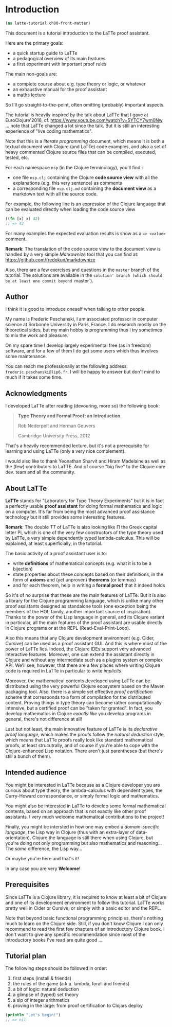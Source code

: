 

# Introduction


```clojure
(ns latte-tutorial.ch00-front-matter)

```

This document is a tutorial introduction to the LaTTe proof assistant.

Here are the primary goals:
  - a quick startup guide to LaTTe
  - a pedagogical overview of its main features
  - a first experiment with important proof rules

The main non-goals are:
  - a complete course about e.g. type theory or logic, or whatever
  - an exhaustive manual for the proof assistant
  - a maths lecture

So I'll go straight-to-the-point, often omitting (probably) important
aspects.

The tutorial is heavily inspired by the talk about LaTTe that I gave
at EuroClojure'2016, cf. https://www.youtube.com/watch?v=5YTCY7wm0Nw
... note that LaTTe changed a lot since the talk. But it is still an
interesting experience of "live coding mathematics".

Note that this is a *literate programming* document, which means it is
both a textual document with Clojure (and LaTTe) code examples, and also
a set of heavy commented Clojure source files that can be compiled, executed,
tested, etc.

For each namespace `nsp` (in the Clojure terminology), you'll find :
 - one file `nsp.clj` containing the Clojure **code source view** with all the explanations
   (e.g. this very sentence) as comments
 - a corresponding file `nsp.clj.md` containing the **document view** as a markdown
   text with all the source code.

For example, the following line is an expression of the Clojure language that
can be evaluated directly when loading the code source view


```clojure
((fn [x] x) 42)
;; => 42

```

For many examples the expected evaluation results is show as a `=> <value>` comment.

**Remark**: The translation of the code source view to the document view is handled
by a very simple *Markownize* tool that you can find at: https://github.com/fredokun/markdownize

Also, there are a few exercises and questions in the `master` branch of the tutorial.
The solutions are available in the `solution' branch (which should be at least one commit beyond `master`).
 



## Author

I think it is good to introduce oneself when talking to other people.

My name is Frederic Peschanski, I am associated professor in computer science
at Sorbonne University in Paris, France. I do research mostly on the theoretical
sides, but my main hobby is programming thus I try sometimes to mix the work and pleasure.

On my spare time I develop largely experimental free (as in freedom) software,
and for a few of them I do get some users which thus involves some maintenance.

You can reach me professionally at the following address:
`frederic.peschanski@lip6.fr`.  I will be happy to answer
but don't mind to much if it takes some time.



## Acknowledgments

I developed LaTTe after reading (devouring, more so) the following book:

> **Type Theory and Formal Proof: an Introduction**.
>
> Rob Nederpelt and Herman Geuvers
>
> Cambridge University Press, 2012

That's a heavily recommended lecture, but it's not a prerequisite
for learning and using LaTTe (only a very nice complement).

I would also like to thank Yeonathan Sharvit and Hiram Madelaine as well as
the (few) contributors to LaTTE. And of course "big five" to the Clojure core
dev. team and all the community.

## About LaTTe

**LaTTe** stands for "Laboratory for Type Theory Experiments" but it
is in fact a perfectly usable **proof assistant** for doing formal mathematics
and logic on a computer. It's far from being the most advanced proof assistance
technology but it still provides some interesting features.

**Remark**: The double *TT* of LaTTe is also looking like
Π the Greek capital letter Pi, which is one of the very few
constructors of the type theory used by LaTTe, a very simple dependently typed
lambda-calculus. This will be explained, at least superficially, in the tutorial.

The basic activity of a proof assistant user is to:
 - write **definitions** of mathematical concepts (e.g. what it is to be a bijection)
 - state properties about these concepts based on their definitions, in the form of **axioms** and (yet unproven) **theorems** (or lemmas)
 - and for each theorem, help in writing a **formal proof** that it indeed holds

So it's of no surprise that these are the main features of LaTTe.
But it is also a library for the Clojure programming language, which is unlike
many other proof assistants designed as standalone tools (one exception being the
members of the HOL family, another important source of inspiration).
Thanks to the power of the Lisp language in general,
and its Clojure variant in particular, all the main features of the proof assistant
are usable directly in Clojure programs or at the REPL (Read-Eval-Print-Loop).

Also this means that any Clojure development environment (e.g. Cider, Cursive) can
be used as a proof assistant GUI. And this is where most of the power of LaTTe lies.
Indeed, the Clojure IDEs support very advanced interactive features. Moreover, one can
extend the assistant directly in Clojure and without any intermediate such as a
plugins system or complex API. We'll see, however, that there are a few places where
writing Clojure code is required in LaTTe in particular to write *implicits*.

Moreover, the mathematical contents developed using LaTTe can be distributed
using the very powerful Clojure ecosystem based on the Maven packaging tool.
Also, there is a simple yet effective *proof certification* scheme that
corresponds to a form of compilation for the distributed content.
Proving things in type theory can become rather computationally intensive,
but a certified proof can be "taken for granted".
In fact, you develop mathematics in Clojure *exactly like* you develop programs
in general, there's not difference at all!

Last but not least, the main innovative feature of LaTTe is its *declarative proof language*,
which makes the proofs follow the *natural deduction* style, which means that LaTTe proofs
really look like standard mathematical proofs, at least strucutrally, and of course if you're
able to cope with the Clojure-enhanced Lisp notation. There aren't just parentheses (but there's
still a bunch of them).




## Intended audience

You might be interested in LaTTe because as a Clojure developer you are curious
about type theory, the lambda-calculus with dependent types, the Curry-Howard correspondance,
or simply formal logic and mathematics.

You might also be interested in LaTTe to develop some formal mathematical contents, based on
an approach that is not exactly like other proof assistants. I very much welcome mathematical
contributions to the project!

Finally, you might be intersted in how one may embed a *domain-specific language*, the
Lisp way in Clojure (thus with an extra-layer of data-orientation). Clojure the language
is still there when using Clojure, but you're doing not only programming but also
mathematics and reasoning... The *same* difference, the Lisp way...

Or maybe you're here and that's it!

In any case you are very **Welcome**!




## Prerequisites

Since LaTTe is a Clojure library, it is required to know at least a bit of
Clojure and one of its development environment to follow this tutorial.
LaTTe works pretty well in Cider or Cursive, or simply with a basic editor
and the REPL.

Note that beyond basic functional programming principles, there's nothing much to
learn on the Clojure side. Still, if you don't know Clojure  I can only recommend
to read the first few chapters of an introductory Clojure book.
I don't want to give any specific recommendation since most of the introductory
books I've read are quite good ...




## Tutorial plan

The following steps should be followed in order:

1. first steps (install & friends)
2. the rules of the game (a.k.a. lambda, forall and friends)
3. a bit of logic: natural deduction
4. a glimpse of (typed) set theory
5. a sip of integer arithmetics
6. proving in the large: from proof certification to Clojars deploy



```clojure
(println "Let's begin!")
;; => nil
```
